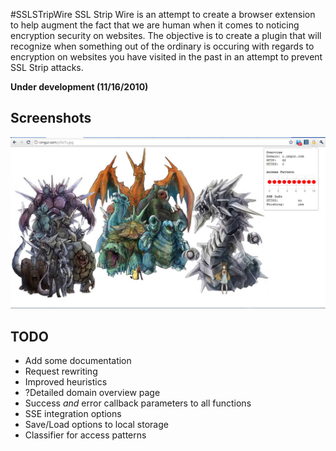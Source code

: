 #SSLSTripWire
SSL Strip Wire is an attempt to create a browser extension to help augment
the fact that we are human when it comes to noticing encryption security
on websites. The objective is to create a plugin that will recognize when
something out of the ordinary is occuring with regards to encryption on
websites you have visited in the past in an attempt to prevent SSL Strip 
attacks.

<b>Under development (11/16/2010)</b>

## Screenshots
![Sample Popup Info](https://github.com/ameerkat/SSLSTripWire/raw/master/images/readme-popup-demo.jpg)

## TODO
* Add some documentation
* Request rewriting
* Improved heuristics
* ?Detailed domain overview page
* Success <i>and</i> error callback parameters to all functions
* SSE integration options
* Save/Load options to local storage
* Classifier for access patterns
